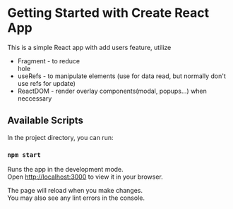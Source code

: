 # Getting Started with Create React App

This is a simple React app with add users feature, utilize 
* Fragment - to reduce <div> hole
* useRefs - to manipulate elements (use for data read, but normally don't use refs for update) 
* ReactDOM - render overlay components(modal, popups...) when neccessary

## Available Scripts

In the project directory, you can run:

### `npm start`

Runs the app in the development mode.\
Open [http://localhost:3000](http://localhost:3000) to view it in your browser.

The page will reload when you make changes.\
You may also see any lint errors in the console.

